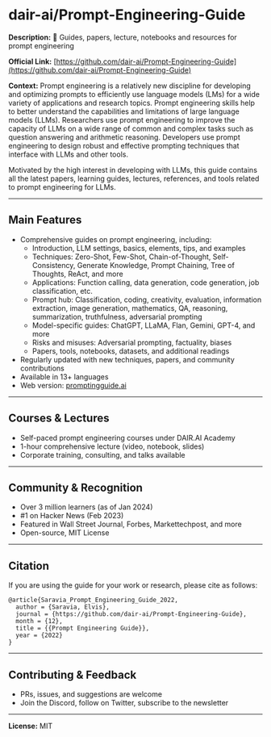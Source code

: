 # dair-ai/Prompt-Engineering-Guide

**Description:** 🐙 Guides, papers, lecture, notebooks and resources for prompt engineering

**Official Link:** [https://github.com/dair-ai/Prompt-Engineering-Guide](https://github.com/dair-ai/Prompt-Engineering-Guide)

**Context:**
Prompt engineering is a relatively new discipline for developing and optimizing prompts to efficiently use language models (LMs) for a wide variety of applications and research topics. Prompt engineering skills help to better understand the capabilities and limitations of large language models (LLMs). Researchers use prompt engineering to improve the capacity of LLMs on a wide range of common and complex tasks such as question answering and arithmetic reasoning. Developers use prompt engineering to design robust and effective prompting techniques that interface with LLMs and other tools.

Motivated by the high interest in developing with LLMs, this guide contains all the latest papers, learning guides, lectures, references, and tools related to prompt engineering for LLMs.

---

## Main Features
- Comprehensive guides on prompt engineering, including:
  - Introduction, LLM settings, basics, elements, tips, and examples
  - Techniques: Zero-Shot, Few-Shot, Chain-of-Thought, Self-Consistency, Generate Knowledge, Prompt Chaining, Tree of Thoughts, ReAct, and more
  - Applications: Function calling, data generation, code generation, job classification, etc.
  - Prompt hub: Classification, coding, creativity, evaluation, information extraction, image generation, mathematics, QA, reasoning, summarization, truthfulness, adversarial prompting
  - Model-specific guides: ChatGPT, LLaMA, Flan, Gemini, GPT-4, and more
  - Risks and misuses: Adversarial prompting, factuality, biases
  - Papers, tools, notebooks, datasets, and additional readings
- Regularly updated with new techniques, papers, and community contributions
- Available in 13+ languages
- Web version: [promptingguide.ai](https://www.promptingguide.ai/)

---

## Courses & Lectures
- Self-paced prompt engineering courses under DAIR.AI Academy
- 1-hour comprehensive lecture (video, notebook, slides)
- Corporate training, consulting, and talks available

---

## Community & Recognition
- Over 3 million learners (as of Jan 2024)
- #1 on Hacker News (Feb 2023)
- Featured in Wall Street Journal, Forbes, Markettechpost, and more
- Open-source, MIT License

---

## Citation
If you are using the guide for your work or research, please cite as follows:

```
@article{Saravia_Prompt_Engineering_Guide_2022,
  author = {Saravia, Elvis},
  journal = {https://github.com/dair-ai/Prompt-Engineering-Guide},
  month = {12},
  title = {{Prompt Engineering Guide}},
  year = {2022}
}
```

---

## Contributing & Feedback
- PRs, issues, and suggestions are welcome
- Join the Discord, follow on Twitter, subscribe to the newsletter

---

**License:** MIT 